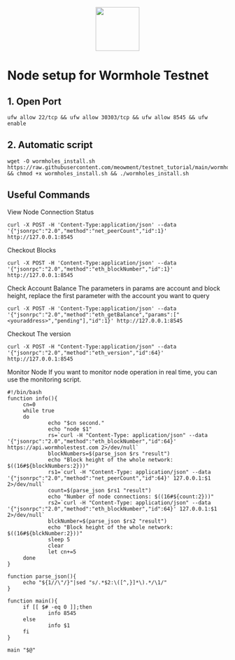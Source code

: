 <p align="center">
  <img height="100" height="auto" src="https://raw.githubusercontent.com/meowment/tes/main/20221003_175653.jpg?token=GHSAT0AAAAAABVY4L2KINRLOMB5GAVUSYBMYZ2YDPA">
</p>

# Node  setup for Wormhole Testnet

## 1. Open Port
```
ufw allow 22/tcp && ufw allow 30303/tcp && ufw allow 8545 && ufw enable
```

## 2. Automatic script
```
wget -O wormholes_install.sh https://raw.githubusercontent.com/meowment/testnet_tutorial/main/wormhole/wormholes_install.sh && chmod +x wormholes_install.sh && ./wormholes_install.sh
```

## Useful Commands
View Node Connection Status
```
curl -X POST -H 'Content-Type:application/json' --data '{"jsonrpc":"2.0","method":"net_peerCount","id":1}' http://127.0.0.1:8545
```
Checkout Blocks
```
curl -X POST -H 'Content-Type:application/json' --data '{"jsonrpc":"2.0","method":"eth_blockNumber","id":1}' http://127.0.0.1:8545
```
Check Account Balance
The parameters in params are account and block height, replace the first parameter with the account you want to query
```
curl -X POST -H 'Content-Type:application/json' --data '{"jsonrpc":"2.0","method":"eth_getBalance","params":["<youraddress>","pending"],"id":1}' http://127.0.0.1:8545
```
Checkout The version
```
curl -X POST -H "Content-Type:application/json" --data '{"jsonrpc":"2.0","method":"eth_version","id":64}' http://127.0.0.1:8545
```
Monitor Node
If you want to monitor node operation in real time, you can use the monitoring script.
```
#!/bin/bash
function info(){
     cn=0
     while true
     do
             echo "$cn second."
             echo "node $1"
             rs=`curl -H "Content-Type: application/json" --data '{"jsonrpc":"2.0","method":"eth_blockNumber","id":64}' https://api.wormholestest.com 2>/dev/null`
             blockNumbers=$(parse_json $rs "result")
             echo "Block height of the whole network: $((16#${blockNumbers:2}))"
             rs1=`curl -H "Content-Type: application/json" --data '{"jsonrpc":"2.0","method":"net_peerCount","id":64}' 127.0.0.1:$1 2>/dev/null`
             count=$(parse_json $rs1 "result")
             echo "Number of node connections: $((16#${count:2}))"
             rs2=`curl -H "Content-Type: application/json" --data '{"jsonrpc":"2.0","method":"eth_blockNumber","id":64}' 127.0.0.1:$1 2>/dev/null`
             blckNumber=$(parse_json $rs2 "result")
             echo "Block height of the whole network: $((16#${blckNumber:2}))"
             sleep 5
             clear
             let cn+=5
     done
}

function parse_json(){
     echo "${1//\"/}"|sed "s/.*$2:\([^,}]*\).*/\1/"
}

function main(){
     if [[ $# -eq 0 ]];then
             info 8545
     else
             info $1
     fi
}

main "$@"
```
